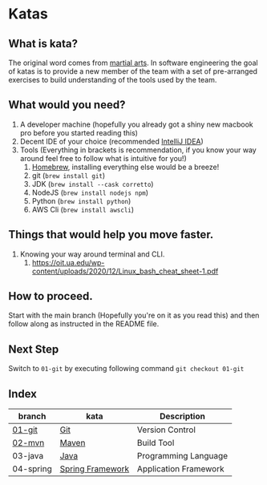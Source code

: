 # Katas

## What is kata?

The original word comes from [martial arts](https://en.wikipedia.org/wiki/Kata). In software
engineering the goal of katas is to provide a new member of the team with a set of pre-arranged
exercises to build understanding of the tools used by the team.

## What would you need?

1. A developer machine (hopefully you already got a shiny new macbook pro before you started reading
   this)
2. Decent IDE of your choice (recommended [IntelliJ IDEA](https://www.jetbrains.com/idea/))
3. Tools (Everything in brackets is recommendation, if you know your way around feel free to follow
   what is intuitive for you!)
    1. [Homebrew](https://brew.sh/), installing everything else would be a breeze!
    2. git (`brew install git`)
    3. JDK (`brew install --cask corretto`)
    4. NodeJS (`brew install nodejs npm`)
    5. Python (`brew install python`)
    5. AWS Cli (`brew install awscli`)

## Things that would help you move faster.

1. Knowing your way around terminal and CLI.
    1. https://oit.ua.edu/wp-content/uploads/2020/12/Linux_bash_cheat_sheet-1.pdf

## How to proceed.

Start with the main branch (Hopefully you're on it as you read this) and then follow along as
instructed in the README file.

## Next Step

Switch to `01-git` by executing following command `git checkout 01-git`

## Index

| branch                                                   | kata                                        | Description           |
|----------------------------------------------------------|---------------------------------------------|-----------------------|
| [01-git](https://github.com/indyaah/katas/tree/01-git)   | [Git](https://git-scm.com/)                 | Version Control       |
| [02-mvn](https://github.com/indyaah/katas/tree/02-maven) | [Maven](https://maven.apache.org)           | Build Tool            |
| 03-java                                                  | [Java](https://dev.java/learn/)             | Programming Language  |
| 04-spring                                                | [Spring Framework](https://dev.java/learn/) | Application Framework |
